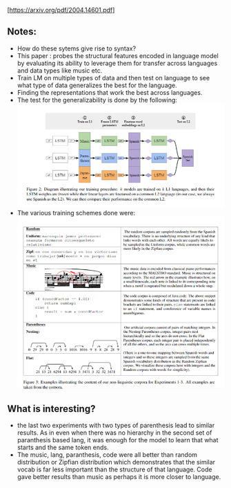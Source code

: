 [https://arxiv.org/pdf/2004.14601.pdf]

## Notes:
- How do these sytems give rise to syntax?
- This paper : probes the structural features encoded in language model by evaluating its ability to leverage them for transfer across languages and data types like music etc.
- Train LM on multiple types of data and then test on language to see what type of data generalizes the best for the language.
- Finding the representations that work the best across languages.
- The test for the generalizability is done by the following:
![probe.png](images/probe.PNG)
- The various training schemes done were:
![examples.png](images/examples.PNG)
## What is interesting?
- the last two experiments with two types of parenthesis lead to similar results. As in even when there was no hierarchy in the second set of paranthesis based lang, it was enough for the model to learn that what starts and the same token ends.
- The music, lang, paranthesis, code were all better than random distribution or Zipfian distribution which demonstrates that the similar vocab is far less important than the structure of that language. Code gave better results than music as perhaps it is more closer to language.
